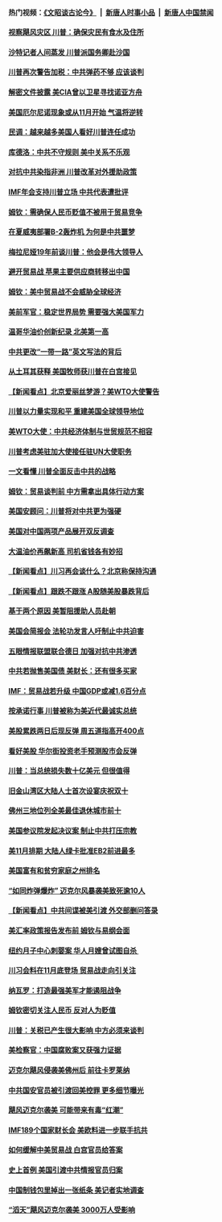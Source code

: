 #### 热门视频：[《文昭谈古论今》](https://github.com/gfw-breaker/wenzhao/blob/master/README.md?t=10152133) &nbsp;|&nbsp; [新唐人时事小品](https://github.com/gfw-breaker/ntdtv-comedy/blob/master/README.md?t=10152133) &nbsp;|&nbsp; [新唐人中国禁闻](https://github.com/gfw-breaker/ntdtv-news/blob/master/README.md?t=10152133)

#### [视察飓风灾区 川普：确保灾民有食水及住所](../pages/nsc412/n10785492.md?t=10152133) 

#### [沙特记者人间蒸发 川普派国务卿赴沙国](../pages/nsc412/n10785192.md?t=10152133) 

#### [川普再次警告加税：中共弹药不够 应该谈判](../pages/nsc412/n10783576.md?t=10152133) 

#### [解密文件披露 美CIA曾以卫星寻找诺亚方舟](../pages/nsc412/n10784301.md?t=10152133) 

#### [美国厄尔尼诺现象或从11月开始 气温将逆转](../pages/nsc412/n10784021.md?t=10152133) 

#### [民调：越来越多美国人看好川普连任成功](../pages/nsc412/n10783996.md?t=10152133) 

#### [库德洛：中共不守规则 美中关系不乐观](../pages/nsc412/n10783682.md?t=10152133) 

#### [对抗中共染指非洲 川普改革对外援助政策](../pages/nsc412/n10783337.md?t=10152133) 

#### [IMF年会支持川普立场 中共代表遭批评](../pages/nsc412/n10783214.md?t=10152133) 

#### [姆钦：需确保人民币贬值不被用于贸易竞争](../pages/nsc412/n10782198.md?t=10152133) 

#### [在夏威夷部署B-2轰炸机 为何是中共噩梦](../pages/nsc412/n10781674.md?t=10152133) 

#### [梅拉尼娅19年前谈川普：他会是伟大领导人](../pages/nsc412/n10782415.md?t=10152133) 

#### [避开贸易战 苹果主要供应商转移出中国](../pages/nsc412/n10781823.md?t=10152133) 

#### [姆钦：美中贸易战不会威胁全球经济](../pages/nsc412/n10782089.md?t=10152133) 

#### [美前军官：稳定世界局势 需要强大美国军力](../pages/nsc412/n10781975.md?t=10152133) 

#### [温哥华油价创新纪录 北美第一高](../pages/nsc412/n10781901.md?t=10152133) 

#### [中共更改“一带一路”英文写法的背后](../pages/nsc412/n10781696.md?t=10152133) 

#### [从土耳其获释 美国牧师获川普在白宫接见](../pages/nsc412/n10781786.md?t=10152133) 

#### [【新闻看点】北京爱丽丝梦游？美WTO大使警告](../pages/nsc412/n10781549.md?t=10152133) 

#### [川普以力量实现和平 重建美国全球领导地位](../pages/nsc412/n10781730.md?t=10152133) 

#### [美WTO大使：中共经济体制与世贸规范不相容](../pages/nsc412/n10781260.md?t=10152133) 

#### [川普考虑美驻加大使接任驻UN大使职务](../pages/nsc412/n10781507.md?t=10152133) 

#### [一文看懂  川普全面反击中共的战略](../pages/nsc412/n10780060.md?t=10152133) 

#### [姆钦：贸易谈判前 中方需拿出具体行动方案](../pages/nsc412/n10780360.md?t=10152133) 

#### [美国安顾问：川普将对中共更为强硬](../pages/nsc412/n10780579.md?t=10152133) 

#### [美国对中国两项产品展开双反调查](../pages/nsc412/n10780059.md?t=10152133) 

#### [大温油价再飙新高 司机省钱各有妙招](../pages/nsc412/n10780183.md?t=10152133) 

#### [【新闻看点】川习再会谈什么？北京称保持沟通](../pages/nsc412/n10780037.md?t=10152133) 

#### [【新闻看点】跟跌不跟涨 A股随美股暴跌背后](../pages/nsc412/n10780057.md?t=10152133) 

#### [基于两个原因 美暂阻援助人员赴朝](../pages/nsc412/n10779723.md?t=10152133) 

#### [美国会简报会 法轮功发言人吁制止中共迫害](../pages/nsc412/n10779649.md?t=10152133) 

#### [五眼情报联盟联合德日 加强对抗中共渗透](../pages/nsc412/n10779555.md?t=10152133) 

#### [中共若抛售美国债 美财长：还有很多买家](../pages/nsc412/n10779551.md?t=10152133) 

#### [IMF：贸易战若升级 中国GDP或减1.6百分点](../pages/nsc412/n10779387.md?t=10152133) 

#### [按承诺行事 川普被称为美近代最诚实总统](../pages/nsc412/n10779378.md?t=10152133) 

#### [美股累跌两日后现反弹 周五道指高开400点](../pages/nsc412/n10777885.md?t=10152133) 

#### [看好美股 华尔街投资老手预测股市会反弹](../pages/nsc412/n10778604.md?t=10152133) 

#### [川普：当总统损失数十亿美元 但很值得](../pages/nsc412/n10778932.md?t=10152133) 

#### [旧金山湾区大陆人士首次设宴庆祝双十](../pages/nsc412/n10778620.md?t=10152133) 

#### [佛州三地位列全美最佳退休城市前十](../pages/nsc412/n10777888.md?t=10152133) 

#### [美国参议院发起决议案 制止中共打压宗教](../pages/nsc412/n10777584.md?t=10152133) 

#### [美11月排期 大陆人绿卡批准EB2前进最多](../pages/nsc412/n10777900.md?t=10152133) 

#### [美国富有和贫穷家庭之州排名](../pages/nsc412/n10777911.md?t=10152133) 

#### [“如同炸弹爆炸” 迈克尔风暴袭美致死逾10人](../pages/nsc412/n10777806.md?t=10152133) 

#### [【新闻看点】中共间谍被美引渡 外交部删问答录](../pages/nsc412/n10777155.md?t=10152133) 

#### [美汇率政策报告发布前 姆钦与易纲会面](../pages/nsc412/n10777156.md?t=10152133) 

#### [纽约月子中心刺婴案 华人月嫂曾试图自杀 ](../pages/nsc412/n10777493.md?t=10152133) 

#### [川习会料在11月底登场 贸易战走向引关注](../pages/nsc412/n10777468.md?t=10152133) 

#### [纳瓦罗：打造最强美军才能遏阻战争](../pages/nsc412/n10777382.md?t=10152133) 

#### [姆钦密切关注人民币 反对人为贬值](../pages/nsc412/n10777297.md?t=10152133) 

#### [川普：关税已产生很大影响 中方必须来谈判](../pages/nsc412/n10777141.md?t=10152133) 

#### [美检察官：中国腐败案又获强力证据](../pages/nsc412/n10777118.md?t=10152133) 

#### [迈克尔飓风侵袭美佛州后 前往卡罗莱纳](../pages/nsc412/n10777049.md?t=10152133) 

#### [中共国安官员被引渡回美控罪 更多细节曝光](../pages/nsc412/n10775561.md?t=10152133) 

#### [飓风迈克尔袭美 可能带来有毒“红潮”](../pages/nsc412/n10776149.md?t=10152133) 

#### [IMF189个国家财长会 美欧料进一步联手抗共](../pages/nsc412/n10775397.md?t=10152133) 

#### [如何缓解中美贸易战 白宫官员给答案](../pages/nsc412/n10775590.md?t=10152133) 

#### [史上首例 美国引渡中共情报官员归案](../pages/nsc412/n10775224.md?t=10152133) 

#### [中国制钱包里掉出一张纸条 美记者实地调查](../pages/nsc412/n10775105.md?t=10152133) 

#### [“滔天”飓风迈克尔袭美 3000万人受影响](../pages/nsc412/n10775248.md?t=10152133) 

